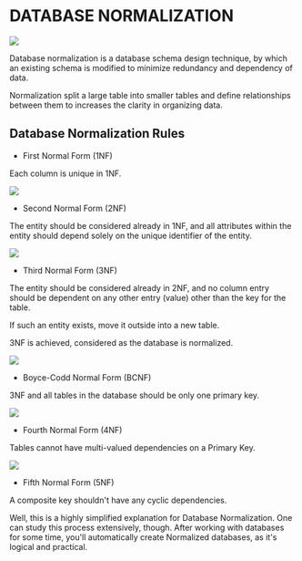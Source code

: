 #  DATABASE NORMALIZATION

![](https://res.cloudinary.com/practicaldev/image/fetch/s--xnJ9XB9B--/c_imagga_scale,f_auto,fl_progressive,h_900,q_auto,w_1600/https://cdn.filestackcontent.com/SGIy2EgRQN4f28VaUYBS)

Database normalization is a database schema design technique, by which an existing schema is modified to minimize redundancy and dependency of data.

Normalization split a large table into smaller tables and define relationships between them to increases the clarity in organizing data.

## Database Normalization Rules

* First Normal Form (1NF)

Each column is unique in 1NF.

![](https://media.geeksforgeeks.org/wp-content/cdn-uploads/Normalisation_normalforms_1.png)

* Second Normal Form (2NF)

The entity should be considered already in 1NF, and all attributes within the entity should depend solely on the unique identifier of the entity.

![](https://www.w3schools.in/wp-content/uploads/2014/08/Second-Normal-Form-2NF.png)

* Third Normal Form (3NF)

The entity should be considered already in 2NF, and no column entry should be dependent on any other entry (value) other than the key for the table.

If such an entity exists, move it outside into a new table.

3NF is achieved, considered as the database is normalized.

![](https://i0.wp.com/teachallaboutit.school/wp-content/uploads/2019/12/3NF.png?resize=578%2C404&ssl=1)

* Boyce-Codd Normal Form (BCNF)

3NF and all tables in the database should be only one primary key.



![](https://www.studytonight.com/dbms/images/BCNF.png)

* Fourth Normal Form (4NF)

Tables cannot have multi-valued dependencies on a Primary Key.



![](https://slideplayer.com/slide/3817886/13/images/25/Fourth+Normal+Form+A+table+is+in+4NF+if.jpg)


* Fifth Normal Form (5NF)

A composite key shouldn't have any cyclic dependencies.

Well, this is a highly simplified explanation for Database Normalization. One can study this process extensively, though. After working with databases for some time, you'll automatically create Normalized databases, as it's logical and practical.
